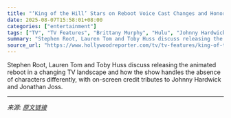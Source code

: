 ```yaml
---
title: "‘King of the Hill’ Stars on Reboot Voice Cast Changes and Honoring Their Departed Friends"
date: 2025-08-07T15:58:01+08:00
categories: ["entertainment"]
tags: ["TV", "TV Features", "Brittany Murphy", "Hulu", "Johnny Hardwick", "Kathy Najimy", "King of the Hill", "Mike Judge", "Pamela Adlon", "Stephen Root", "Toby Huss"]
summary: "Stephen Root, Lauren Tom and Toby Huss discuss releasing the animated reboot in a changing TV landscape and how the show handles the absence of characters differently, with on-screen credit tributes t"
source_url: "https://www.hollywoodreporter.com/tv/tv-features/king-of-the-hill-reboot-voice-cast-brittany-murphy-1236338981/"
---
```


Stephen Root, Lauren Tom and Toby Huss discuss releasing the animated reboot in a changing TV landscape and how the show handles the absence of characters differently, with on-screen credit tributes to Johnny Hardwick and Jonathan Joss.

---

*来源: [原文链接](https://www.hollywoodreporter.com/tv/tv-features/king-of-the-hill-reboot-voice-cast-brittany-murphy-1236338981/)*
